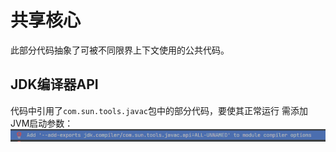 # 共享核心

此部分代码抽象了可被不同限界上下文使用的公共代码。

## JDK编译器API

代码中引用了`com.sun.tools.javac`包中的部分代码，要使其正常运行 需添加JVM启动参数：
![img.png](img.png)